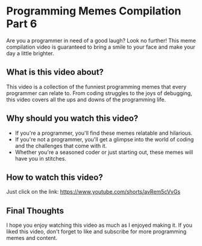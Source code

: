 # Programming Memes Compilation Part 6

Are you a programmer in need of a good laugh? Look no further! This meme compilation video is guaranteed to bring a smile to your face and make your day a little brighter.

## What is this video about?

This video is a collection of the funniest programming memes that every programmer can relate to. From coding struggles to the joys of debugging, this video covers all the ups and downs of the programming life.

## Why should you watch this video?

- If you're a programmer, you'll find these memes relatable and hilarious.
- If you're not a programmer, you'll get a glimpse into the world of coding and the challenges that come with it.
- Whether you're a seasoned coder or just starting out, these memes will have you in stitches.

## How to watch this video?

Just click on the link: https://www.youtube.com/shorts/avRem5cVvGs

## Final Thoughts

I hope you enjoy watching this video as much as I enjoyed making it. If you liked this video, don't forget to like and subscribe for more programming memes and content.
